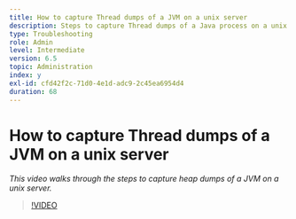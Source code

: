 ```yaml
---
title: How to capture Thread dumps of a JVM on a unix server
description: Steps to capture Thread dumps of a Java process on a unix server
type: Troubleshooting
role: Admin
level: Intermediate
version: 6.5
topic: Administration
index: y
exl-id: cfd42f2c-71d0-4e1d-adc9-2c45ea6954d4
duration: 68
---
```

# How to capture Thread dumps of a JVM on a unix server

*This video walks through the steps to capture heap dumps of a JVM on a unix server.*

>[!VIDEO](https://video.tv.adobe.com/v/335492?quality=12&learn=on)

